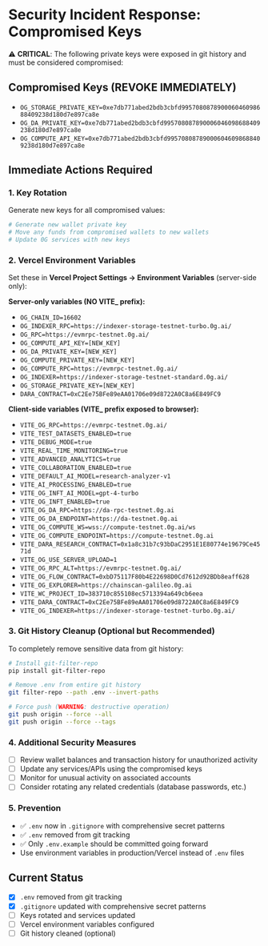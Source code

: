 # Security Incident Response: Compromised Keys

⚠️ **CRITICAL**: The following private keys were exposed in git history and must be considered compromised:

## Compromised Keys (REVOKE IMMEDIATELY)
- `OG_STORAGE_PRIVATE_KEY=0xe7db771abed2bdb3cbfd995708087890006046098688409238d180d7e897ca8e`
- `OG_DA_PRIVATE_KEY=0xe7db771abed2bdb3cbfd995708087890006046098688409238d180d7e897ca8e`
- `OG_COMPUTE_API_KEY=0xe7db771abed2bdb3cbfd995708087890006046098688409238d180d7e897ca8e`

## Immediate Actions Required

### 1. Key Rotation
Generate new keys for all compromised values:
```bash
# Generate new wallet private key
# Move any funds from compromised wallets to new wallets
# Update 0G services with new keys
```

### 2. Vercel Environment Variables
Set these in **Vercel Project Settings → Environment Variables** (server-side only):

**Server-only variables (NO VITE_ prefix):**
- `OG_CHAIN_ID=16602`
- `OG_INDEXER_RPC=https://indexer-storage-testnet-turbo.0g.ai/`
- `OG_RPC=https://evmrpc-testnet.0g.ai/`
- `OG_COMPUTE_API_KEY=[NEW_KEY]`
- `OG_DA_PRIVATE_KEY=[NEW_KEY]`
- `OG_COMPUTE_PRIVATE_KEY=[NEW_KEY]`
- `OG_COMPUTE_RPC=https://evmrpc-testnet.0g.ai/`
- `OG_INDEXER=https://indexer-storage-testnet-standard.0g.ai/`
- `OG_STORAGE_PRIVATE_KEY=[NEW_KEY]`
- `DARA_CONTRACT=0xC2Ee75BFe89eAA01706e09d8722A0C8a6E849FC9`

**Client-side variables (VITE_ prefix exposed to browser):**
- `VITE_OG_RPC=https://evmrpc-testnet.0g.ai/`
- `VITE_TEST_DATASETS_ENABLED=true`
- `VITE_DEBUG_MODE=true`
- `VITE_REAL_TIME_MONITORING=true`
- `VITE_ADVANCED_ANALYTICS=true`
- `VITE_COLLABORATION_ENABLED=true`
- `VITE_DEFAULT_AI_MODEL=research-analyzer-v1`
- `VITE_AI_PROCESSING_ENABLED=true`
- `VITE_OG_INFT_AI_MODEL=gpt-4-turbo`
- `VITE_OG_INFT_ENABLED=true`
- `VITE_OG_DA_RPC=https://da-rpc-testnet.0g.ai`
- `VITE_OG_DA_ENDPOINT=https://da-testnet.0g.ai`
- `VITE_OG_COMPUTE_WS=wss://compute-testnet.0g.ai/ws`
- `VITE_OG_COMPUTE_ENDPOINT=https://compute-testnet.0g.ai`
- `VITE_DARA_RESEARCH_CONTRACT=0x1a8c31b7c93bDaC2951E1E80774e19679Ce4571d`
- `VITE_OG_USE_SERVER_UPLOAD=1`
- `VITE_OG_RPC_ALT=https://evmrpc-testnet.0g.ai/`
- `VITE_OG_FLOW_CONTRACT=0xbD75117F80b4E22698D0Cd7612d92BDb8eaff628`
- `VITE_OG_EXPLORER=https://chainscan-galileo.0g.ai`
- `VITE_WC_PROJECT_ID=383710c855108ec5713394a649cb6eea`
- `VITE_DARA_CONTRACT=0xC2Ee75BFe89eAA01706e09d8722A0C8a6E849FC9`
- `VITE_OG_INDEXER=https://indexer-storage-testnet-turbo.0g.ai/`

### 3. Git History Cleanup (Optional but Recommended)
To completely remove sensitive data from git history:

```bash
# Install git-filter-repo
pip install git-filter-repo

# Remove .env from entire git history
git filter-repo --path .env --invert-paths

# Force push (WARNING: destructive operation)
git push origin --force --all
git push origin --force --tags
```

### 4. Additional Security Measures
- [ ] Review wallet balances and transaction history for unauthorized activity
- [ ] Update any services/APIs using the compromised keys
- [ ] Monitor for unusual activity on associated accounts
- [ ] Consider rotating any related credentials (database passwords, etc.)

### 5. Prevention
- ✅ `.env` now in `.gitignore` with comprehensive secret patterns
- ✅ `.env` removed from git tracking
- ✅ Only `.env.example` should be committed going forward
- Use environment variables in production/Vercel instead of `.env` files

## Current Status
- [x] `.env` removed from git tracking  
- [x] `.gitignore` updated with comprehensive secret patterns
- [ ] Keys rotated and services updated
- [ ] Vercel environment variables configured
- [ ] Git history cleaned (optional)